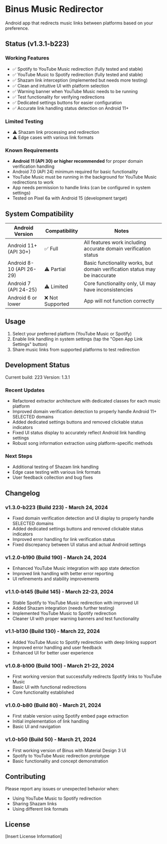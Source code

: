 # Binus Music Redirector

Android app that redirects music links between platforms based on your preference.

## Status (v1.3.1-b223)

### Working Features
- ✅ Spotify to YouTube Music redirection (fully tested and stable)
- ✅ YouTube Music to Spotify redirection (fully tested and stable)
- ✅ Shazam link interception (implemented but needs more testing)
- ✅ Clean and intuitive UI with platform selection
- ✅ Warning banner when YouTube Music needs to be running
- ✅ Test functionality for verifying redirections
- ✅ Dedicated settings buttons for easier configuration
- ✅ Accurate link handling status detection on Android 11+

### Limited Testing
- ⚠️ Shazam link processing and redirection
- ⚠️ Edge cases with various link formats

### Known Requirements
- **Android 11 (API 30) or higher recommended** for proper domain verification handling
- Android 7.0 (API 24) minimum required for basic functionality
- YouTube Music must be running in the background for YouTube Music redirections to work
- App needs permission to handle links (can be configured in system settings)
- Tested on Pixel 6a with Android 15 (development target)

## System Compatibility
| Android Version | Compatibility | Notes |
|-----------------|---------------|-------|
| Android 11+ (API 30+) | ✅ Full | All features work including accurate domain verification status |
| Android 8-10 (API 26-29) | ⚠️ Partial | Basic functionality works, but domain verification status may be inaccurate |
| Android 7 (API 24-25) | ⚠️ Limited | Core functionality only, UI may have inconsistencies |
| Android 6 or lower | ❌ Not Supported | App will not function correctly |

## Usage

1. Select your preferred platform (YouTube Music or Spotify)
2. Enable link handling in system settings (tap the "Open App Link Settings" button)
3. Share music links from supported platforms to test redirection

## Development Status

Current build: 223
Version: 1.3.1

### Recent Updates
- Refactored extractor architecture with dedicated classes for each music platform
- Improved domain verification detection to properly handle Android 11+ SELECTED domains
- Added dedicated settings buttons and removed clickable status indicators
- Fixed UI status display to accurately reflect Android link handling settings
- Robust song information extraction using platform-specific methods

### Next Steps
- Additional testing of Shazam link handling
- Edge case testing with various link formats
- User feedback collection and bug fixes

## Changelog

### v1.3.0-b223 (Build 223) - March 24, 2024
- Fixed domain verification detection and UI display to properly handle SELECTED domains
- Added dedicated settings buttons and removed clickable status indicators
- Improved error handling for link verification status
- Fixed discrepancy between UI status and actual Android settings

### v1.2.0-b190 (Build 190) - March 24, 2024
- Enhanced YouTube Music integration with app state detection
- Improved link handling with better error reporting
- UI refinements and stability improvements

### v1.1.0-b145 (Build 145) - March 22-23, 2024
- Stable Spotify to YouTube Music redirection with improved UI
- Added Shazam integration (needs further testing)
- Implemented YouTube Music to Spotify redirection
- Cleaner UI with proper warning banners and test functionality

### v1.1-b130 (Build 130) - March 22, 2024
- Added YouTube Music to Spotify redirection with deep linking support
- Improved error handling and user feedback
- Enhanced UI for better user experience

### v1.0.8-b100 (Build 100) - March 21-22, 2024
- First working version that successfully redirects Spotify links to YouTube Music
- Basic UI with functional redirections
- Core functionality established

### v1.0.0-b80 (Build 80) - March 21, 2024
- First stable version using Spotify embed page extraction
- Initial implementation of link handling
- Basic UI and navigation

### v1.0-b50 (Build 50) - March 21, 2024
- First working version of Binus with Material Design 3 UI
- Spotify to YouTube Music redirection prototype
- Basic functionality and concept demonstration

## Contributing

Please report any issues or unexpected behavior when:
- Using YouTube Music to Spotify redirection
- Sharing Shazam links
- Using different link formats

## License

[Insert License Information] 
